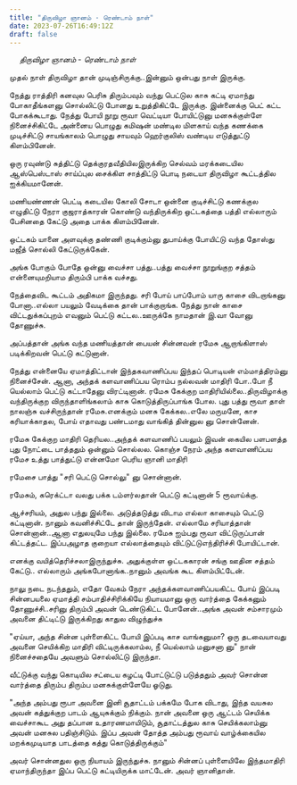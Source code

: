 ```yaml
---
title: "திருவிழா ஞானம் - ரெண்டாம் நாள்"
date: 2023-07-26T16:49:12Z
draft: false
---
```

 
*திருவிழா ஞானம் - ரெண்டாம் நாள்*

முதல் நாள் திருவிழா தான் முடிஞ்சிருக்கு..இன்னும் ஒன்பது நாள் இருக்கு.

நேத்து ராத்திரி கனவுல பெரிசு திரும்பவும் வந்து பெட்டுல காசு கட்டி ஏமாந்து போகாதீங்களனு சொல்லிட்டு போனது  உறுத்திகிட்டே இருக்கு. இன்னைக்கு பெட் கட்ட போகக்கூடாது. நேத்து போயி நூறு ரூவா வெட்டியா போயிட்டுனு மனசுக்குள்ளே நினைச்சிகிட்டே அன்னைய பொழுது கமிஷன் மண்டில மிளகாய் வந்த கணக்கை முடிச்சிட்டு சாயங்காலம் பொழுது சாயவும் ஹெர்குலிஸ் வண்டிய எடுத்துட்டு கிளம்பினேன்.

ஒரு ரவுண்டு சுத்திட்டு தெக்குரதவீதியிலஇருக்கிற செல்வம் மரக்கடையில ஆஸ்பெஸ்டாஸ் சாய்ப்புல சைக்கிள சாத்திட்டு பொடி நடையா திருவிழா கூட்டத்தில ஐக்கியமானேன்.

மணியண்ணன் பெட்டி கடையில கோலி சோடா ஒன்னை குடிச்சிட்டு கணக்குல எழுதிட்டு நேரா குஜராத்காரன் கொண்டு வந்திருக்கிற ஒட்டகத்தை பத்தி எல்லாரும் பேசினதை கேட்டு அதை பாக்க கிளம்பினேன்.

ஒட்டகம் யானை அளவுக்கு தண்ணி குடிக்கும்னு துபாய்க்கு போயிட்டு வந்த தோஸ்து மஜீத் சொல்லி கேட்டுருக்கேன். 

அங்க போகும் போதே ஒன்னு வைச்சா பத்து..பத்து வைச்சா நூறுங்குற சத்தம் என்னையுமறியாம திரும்பி பாக்க வச்சது.

நேத்தைவிட கூட்டம் அதிகமா இருந்தது. சரி போய் பாப்போம் யாரு காசை விடறாங்கனு போனா..எல்லா பயலும் வேடிக்கை தான் பாக்குறாங்க. நேத்து நான் காசை விட்டதுக்கப்புறம் எவனும் பெட்டு கட்டல..ஊருக்கே நாமதான் இ.வா வோனு தோணுச்சு.

அப்பத்தான் அங்க வந்த மணியத்தான் பையன் சின்னவன் ரமேசு ஆறாங்கிளாஸ் படிக்கிறவன் பெட்டு கட்டுனான்.

நேத்து என்னையே ஏமாத்திட்டான் இந்தகவாணிப்பய இந்தப் பொடியன் எம்மாத்திரம்னு நினைச்சேன்.  ஆனா, அந்தக் களவாணிப்பய ரொம்ப நல்லவன் மாதிரி போ..போ நீ யெல்லாம் பெட்டு கட்டாதேனு விரட்டினான். ரமேசு கேக்குற மாதிரியில்லை..திருவிழாக்கு வந்திருக்குற விருந்தாளிங்கலாம் காசு கொடுத்திருப்பாங்க போல. புது பத்து ரூவா தாள் நாலஞ்சு வச்சிருந்தான் ரமேசு.எனக்கும் மனசு கேக்கல..எலே மருமனே, காச கரியாக்காதல, போய் எதாவது பண்டமாது வாங்கித் தின்னுல னு சொன்னேன்.

ரமேசு கேக்குற மாதிரி தெரியல..அந்தக் களவாணிப் பயலும் இவன் கையில பளபளத்த புது நோட்டை பாத்ததும் ஒன்னும் சொல்லல. கொஞ்ச நேரம் அந்த களவாணிப்பய ரமேச உத்து பாத்துட்டு என்னமோ பெரிய ஞானி மாதிரி

ரமேசை பாத்து "சரி பெட்டு சொல்லு" னு சொன்னான்.

ரமேசும், கரெக்ட்டா வலது பக்க டம்ளர்லதான் பெட்டு கட்டினான் 5 ரூவாய்க்கு. 

ஆச்சரியம், அதுல பந்து இல்லை. அடுத்தடுத்து விடாம எல்லா காசையும் பெட்டு கட்டினான். நானும் கவனிச்சிட்டே தான் இருந்தேன். எல்லாமே சரியாத்தான் சொன்னான்..ஆனா எதுலயுமே பந்து இல்லை. ரமேசு ஐம்பது ரூவா விட்டுருப்பான் கிட்டத்தட்ட. இப்பஅழாத குறையா எல்லாத்தையும் விட்டுட்டுஎந்திரிச்சி போயிட்டான்.

எனக்கு வயித்தெரிச்சலாஇருந்துச்சு. அதுக்குள்ள ஒட்டககாரன் சங்கு ஊதின சத்தம் கேட்டு.. எல்லாரும் அங்கபோனாங்க..நானும் அவங்க கூட கிளம்பிட்டேன்.

நாலு நடை நடந்ததும், எதோ வேகம் நேரா அந்தக்களவாணிப்பயகிட்ட போய் இப்படி சின்னபயலை ஏமாத்தி சம்பாதிச்சிரிக்கியே நியாயமானு ஒரு வார்த்தை கேக்கனும் தோணுச்சி..சரினு திரும்பி அவன் டெண்டுகிட்ட போனேன்..அங்க அவன் சம்சாரமும் அவனை திட்டிட்டு இருக்கிறது காதுல விழுந்துச்சு

"ஏய்யா, அந்த சின்ன புள்ளைகிட்ட போயி இப்படி காச வாங்கனுமா? ஒரு தடவையாவது அவனை செயிக்கிற மாதிரி விட்டிருக்கலாம்ல, நீ யெல்லாம் மனுசனா னு"  நான் நினைச்சதையே அவளும் சொல்லிட்டு இருந்தா.

வீட்டுக்கு வந்து கொடியில சட்டைய கழட்டி போட்டுட்டு படுத்ததும் அவர் சொன்ன வார்த்தை திரும்ப திரும்ப மனசுக்குள்ளேயே ஓடுது.

"அந்த அம்பது ரூபா அவனை இனி சூதாட்டம் பக்கமே போக விடாது, இந்த வயசுல அவன் கத்துக்குற பாடம் ஆயுசுக்கும் நிக்கும். நான் அவனை ஒரு ஆட்டம் செயிக்க வைச்சாகூட அது தப்பான உதாரணமாயிடும், சூதாட்டத்துல காசு செயிக்கலாம்னு அவன் மனசுல பதிஞ்சிடும். இப்ப அவன் தோத்த அம்பது ரூவாய் வாழ்க்கையில மறக்கமுடியாத பாடத்தை கத்து கொடுத்திருக்கும்"

அவர் சொன்னதுல ஒரு நியாயம் இருந்துச்சு. நானும் சின்னப் புள்ளையிலே இந்தமாதிரி ஏமாந்திருந்தா இப்ப பெட்டு கட்டியிருக்க மாட்டேன்.
அவர் ஞானிதான்.
 